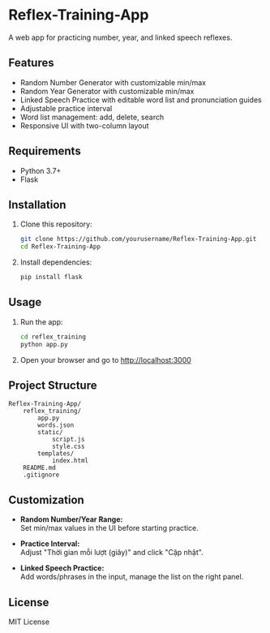 # Reflex-Training-App

A web app for practicing number, year, and linked speech reflexes.

## Features

- Random Number Generator with customizable min/max
- Random Year Generator with customizable min/max
- Linked Speech Practice with editable word list and pronunciation guides
- Adjustable practice interval
- Word list management: add, delete, search
- Responsive UI with two-column layout

## Requirements

- Python 3.7+
- Flask

## Installation

1. Clone this repository:
    ```sh
    git clone https://github.com/yourusername/Reflex-Training-App.git
    cd Reflex-Training-App
    ```

2. Install dependencies:
    ```sh
    pip install flask
    ```

## Usage

1. Run the app:
    ```sh
    cd reflex_training
    python app.py
    ```

2. Open your browser and go to [http://localhost:3000](http://localhost:3000)

## Project Structure

```
Reflex-Training-App/
    reflex_training/
        app.py
        words.json
        static/
            script.js
            style.css
        templates/
            index.html
    README.md
    .gitignore
```

## Customization

- **Random Number/Year Range:**  
  Set min/max values in the UI before starting practice.

- **Practice Interval:**  
  Adjust "Thời gian mỗi lượt (giây)" and click "Cập nhật".

- **Linked Speech Practice:**  
  Add words/phrases in the input, manage the list on the right panel.

## License

MIT License